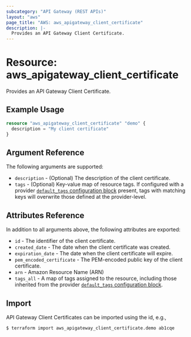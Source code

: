 ```yaml
---
subcategory: "API Gateway (REST APIs)"
layout: "aws"
page_title: "AWS: aws_apigateway_client_certificate"
description: |-
  Provides an API Gateway Client Certificate.
---
```


# Resource: aws_apigateway_client_certificate

Provides an API Gateway Client Certificate.

## Example Usage

```terraform
resource "aws_apigateway_client_certificate" "demo" {
  description = "My client certificate"
}
```

## Argument Reference

The following arguments are supported:

* `description` - (Optional) The description of the client certificate.
* `tags` - (Optional) Key-value map of resource tags. If configured with a provider [`default_tags` configuration block](/docs/providers/aws/index.html#default_tags-configuration-block) present, tags with matching keys will overwrite those defined at the provider-level.

## Attributes Reference

In addition to all arguments above, the following attributes are exported:

* `id` - The identifier of the client certificate.
* `created_date` - The date when the client certificate was created.
* `expiration_date` - The date when the client certificate will expire.
* `pem_encoded_certificate` - The PEM-encoded public key of the client certificate.
* `arn` - Amazon Resource Name (ARN)
* `tags_all` - A map of tags assigned to the resource, including those inherited from the provider [`default_tags` configuration block](/docs/providers/aws/index.html#default_tags-configuration-block).

## Import

API Gateway Client Certificates can be imported using the id, e.g.,

```
$ terraform import aws_apigateway_client_certificate.demo ab1cqe
```
